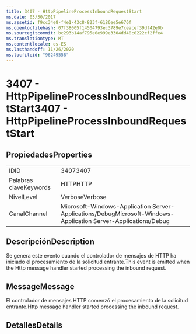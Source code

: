 ```yaml
---
title: 3407 - HttpPipelineProcessInboundRequestStart
ms.date: 03/30/2017
ms.assetid: f9cc34e8-f4e1-43c8-823f-6186ee5e676f
ms.openlocfilehash: 07f38005f14504793ec3789e7ceacef39df42e0b
ms.sourcegitcommit: bc293b14af795e0e999e3304dd40c0222cf2ffe4
ms.translationtype: MT
ms.contentlocale: es-ES
ms.lasthandoff: 11/26/2020
ms.locfileid: "96249558"
---
```

# <a name="3407---httppipelineprocessinboundrequeststart"></a><span data-ttu-id="c0650-102">3407 - HttpPipelineProcessInboundRequestStart</span><span class="sxs-lookup"><span data-stu-id="c0650-102">3407 - HttpPipelineProcessInboundRequestStart</span></span>

## <a name="properties"></a><span data-ttu-id="c0650-103">Propiedades</span><span class="sxs-lookup"><span data-stu-id="c0650-103">Properties</span></span>  
  
|||  
|-|-|  
|<span data-ttu-id="c0650-104">ID</span><span class="sxs-lookup"><span data-stu-id="c0650-104">ID</span></span>|<span data-ttu-id="c0650-105">3407</span><span class="sxs-lookup"><span data-stu-id="c0650-105">3407</span></span>|  
|<span data-ttu-id="c0650-106">Palabras clave</span><span class="sxs-lookup"><span data-stu-id="c0650-106">Keywords</span></span>|<span data-ttu-id="c0650-107">HTTP</span><span class="sxs-lookup"><span data-stu-id="c0650-107">HTTP</span></span>|  
|<span data-ttu-id="c0650-108">Nivel</span><span class="sxs-lookup"><span data-stu-id="c0650-108">Level</span></span>|<span data-ttu-id="c0650-109">Verbose</span><span class="sxs-lookup"><span data-stu-id="c0650-109">Verbose</span></span>|  
|<span data-ttu-id="c0650-110">Canal</span><span class="sxs-lookup"><span data-stu-id="c0650-110">Channel</span></span>|<span data-ttu-id="c0650-111">Microsoft-Windows-Application Server-Applications/Debug</span><span class="sxs-lookup"><span data-stu-id="c0650-111">Microsoft-Windows-Application Server-Applications/Debug</span></span>|  
  
## <a name="description"></a><span data-ttu-id="c0650-112">Descripción</span><span class="sxs-lookup"><span data-stu-id="c0650-112">Description</span></span>  

 <span data-ttu-id="c0650-113">Se genera este evento cuando el controlador de mensajes de HTTP ha iniciado el procesamiento de la solicitud entrante.</span><span class="sxs-lookup"><span data-stu-id="c0650-113">This event is emitted when the Http message handler started processing the inbound request.</span></span>  
  
## <a name="message"></a><span data-ttu-id="c0650-114">Message</span><span class="sxs-lookup"><span data-stu-id="c0650-114">Message</span></span>  

 <span data-ttu-id="c0650-115">El controlador de mensajes HTTP comenzó el procesamiento de la solicitud entrante.</span><span class="sxs-lookup"><span data-stu-id="c0650-115">Http message handler started processing the inbound request.</span></span>  
  
## <a name="details"></a><span data-ttu-id="c0650-116">Detalles</span><span class="sxs-lookup"><span data-stu-id="c0650-116">Details</span></span>
